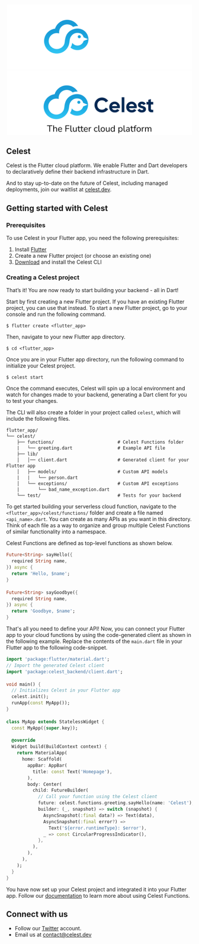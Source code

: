 <p align="center">
<img src="./assets/logo-dark.png#gh-dark-mode-only" width="500">
<img src="./assets/logo-light.png#gh-light-mode-only" width="500">
</p>

## Celest

Celest is the Flutter cloud platform. We enable Flutter and Dart developers to declaratively define their backend infrastructure in Dart.

And to stay up-to-date on the future of Celest, including managed deployments, join our waitlist at [celest.dev](https://celest.dev).

## Getting started with Celest

### Prerequisites
To use Celest in your Flutter app, you need the following prerequisites:

1. Install [Flutter](https://docs.flutter.dev/get-started/install)
2. Create a new Flutter project (or choose an existing one)
3. [Download](https://celest.dev/download) and install the Celest CLI

### Creating a Celest project

That’s it! You are now ready to start building your backend - all in Dart!

Start by first creating a new Flutter project. If you have an existing Flutter project, you can use that instead. To start a new Flutter project, go to your console and run the following command.

```shell
$ flutter create <flutter_app>
```

Then, navigate to your new Flutter app directory.

```shell
$ cd <flutter_app>
```

Once you are in your Flutter app directory, run the following command to initialize your Celest project.

```shell    
$ celest start
```

Once the command executes, Celest will spin up a local environment and watch for changes made to your backend, generating a Dart client for you to test your changes.

The CLI will also create a folder in your project called `celest`, which will include the following files.

```shell
flutter_app/
└── celest/
    ├── functions/                        # Celest Functions folder
    |   └── greeting.dart                 # Example API file
    ├── lib/
    │   │── client.dart                   # Generated client for your Flutter app
    │   ├── models/                       # Custom API models
    |   |   └── person.dart
    │   └── exceptions/                   # Custom API exceptions
    |       └── bad_name_exception.dart
    └── test/                             # Tests for your backend
```

To get started building your serverless cloud function, navigate to the `<flutter_app>/celest/functions/` folder and create a file named `<api_name>.dart`. You can create as many APIs as you want in this directory. Think of each file as a way to organize and group multiple Celest Functions of similar functionality into a namespace.

Celest Functions are defined as top-level functions as shown below.

```dart
Future<String> sayHello({
  required String name,
}) async {
  return 'Hello, $name';
}

Future<String> sayGoodbye({
  required String name,
}) async {
  return 'Goodbye, $name';
}
```

That's all you need to define your API! Now, you can connect your Flutter app to your cloud functions by using the code-generated client as shown in the following example. Replace the contents of the `main.dart` file in your Flutter app to the following code-snippet.

```dart
import 'package:flutter/material.dart';
// Import the generated Celest client
import 'package:celest_backend/client.dart';

void main() {
  // Initializes Celest in your Flutter app
  celest.init();
  runApp(const MyApp());
}

class MyApp extends StatelessWidget {
  const MyApp({super.key});

  @override
  Widget build(BuildContext context) {
    return MaterialApp(
      home: Scaffold(
        appBar: AppBar(
          title: const Text('Homepage'),
        ),
        body: Center(
          child: FutureBuilder(
            // Call your function using the Celest client
            future: celest.functions.greeting.sayHello(name: 'Celest'),
            builder: (_, snapshot) => switch (snapshot) {
              AsyncSnapshot(:final data?) => Text(data),
              AsyncSnapshot(:final error?) =>
                Text('${error.runtimeType}: $error'),
              _ => const CircularProgressIndicator(),
            },
          ),
        ),
      ),
    );
  }
}
```

You have now set up your Celest project and integrated it into your Flutter app. Follow our [documentation](https://celest.dev/docs/functions/introduction) to learn more about using Celest Functions.

## Connect with us

- Follow our [Twitter](https://twitter.com/Celest_Dev) account.
- Email us at contact@celest.dev

